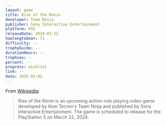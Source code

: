 ```yaml
---
layout: game
title: Rise of the Ronin
developer: Team Ninja
publisher: Sony Interactive Entertainment
platform: PS5
releaseDate: 2024-03-22
howlongtobeat: 71
difficulty: --
trophyGuide: --
durationHours: --
trophies: --
percent: --
progress: wishlist
link: --
date: 2035-01-01
---
```


From [Wikipedia](https://en.wikipedia.org/wiki/Rise_of_the_R%C5%8Dnin):

> Rise of the Rōnin is an upcoming action-role playing video game developed by Koei Tecmo's Team Ninja and published by Sony Interactive Entertainment. The game is scheduled to release for the PlayStation 5 on March 22, 2024.
